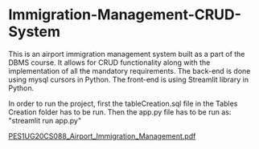 # Immigration-Management-CRUD-System

This is an airport immigration management system built as a part of the DBMS course.
It allows for CRUD functionality along with the implementation of all the mandatory requirements.
The back-end is done using mysql cursors in Python. The front-end is using Streamlit library in Python.

In order to run the project, first the tableCreation.sql file in the Tables Creation folder has to be run.
Then the app.py file has to be run as:
"streamlit run app.py"

[PES1UG20CS088_Airport_Immigration_Management.pdf](https://github.com/AthShaGad/Immigration-Management-CRUD-System/files/11135127/PES1UG20CS088_Airport_Immigration_Management.pdf)
